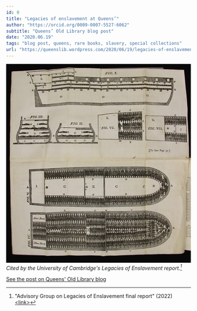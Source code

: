 ```yaml
---
id: 0
title: "Legacies of enslavement at Queens’"
author: "https://orcid.org/0009-0007-5527-6062"
subtitle: "Queens’ Old Library blog post"
date: "2020.06.19"
tags: "blog post, queens, rare books, slavery, special collections"
url: "https://queenslib.wordpress.com/2020/06/19/legacies-of-enslavement-at-queens/"
---
```

![image](/images/blog_01.jpg)\
_Cited by the University of Cambridge's Legacies of Enslavement report.[^1]_

[See the post on Queens' Old Library blog](https://queenslib.wordpress.com/2020/06/19/legacies-of-enslavement-at-queens/)

[^1]:"Advisory Group on Legacies of Enslavement final report" (2022) [&lt;link&gt;](https://www.cam.ac.uk/about-the-university/history/legacies-of-enslavement/advisory-group-on-legacies-of-enslavement-final-report)

